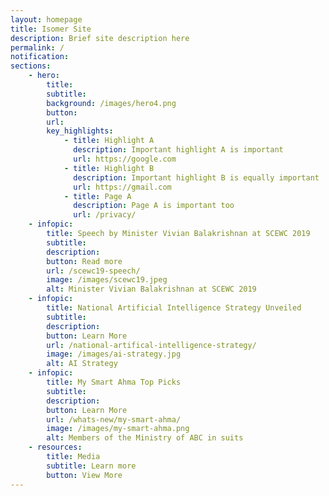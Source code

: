 ```yaml
---
layout: homepage
title: Isomer Site
description: Brief site description here
permalink: /
notification: 
sections:
    - hero:
        title: 
        subtitle: 
        background: /images/hero4.png
        button: 
        url: 
        key_highlights:
            - title: Highlight A
              description: Important highlight A is important
              url: https://google.com
            - title: Highlight B
              description: Important highlight B is equally important
              url: https://gmail.com
            - title: Page A
              description: Page A is important too
              url: /privacy/
    - infopic:
        title: Speech by Minister Vivian Balakrishnan at SCEWC 2019
        subtitle: 
        description: 
        button: Read more
        url: /scewc19-speech/
        image: /images/scewc19.jpeg
        alt: Minister Vivian Balakrishnan at SCEWC 2019 
    - infopic:
        title: National Artificial Intelligence Strategy Unveiled
        subtitle: 
        description: 
        button: Learn More
        url: /national-artifical-intelligence-strategy/
        image: /images/ai-strategy.jpg
        alt: AI Strategy
    - infopic:
        title: My Smart Ahma Top Picks
        subtitle: 
        description:
        button: Learn More
        url: /whats-new/my-smart-ahma/
        image: /images/my-smart-ahma.png
        alt: Members of the Ministry of ABC in suits
    - resources:
        title: Media
        subtitle: Learn more
        button: View More
---
```

